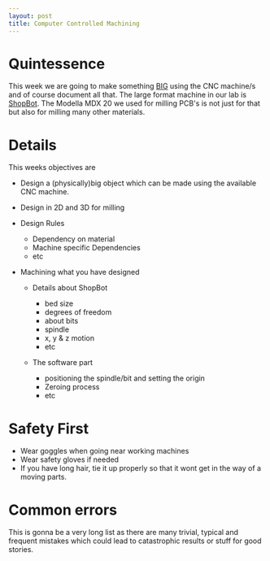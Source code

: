 ```yaml
---
layout: post
title: Computer Controlled Machining
---
```


Quintessence
===
This week we are going to make something [BIG](http://blog.ted.com/2008/07/15/digitally_fabbe/) using the CNC machine/s and of course document all that. The large format machine in our lab is [ShopBot](http://www.shopbottools.com/mProducts/prSalpha.htm). The Modella MDX 20 we used for milling PCB's is not just for that but also for milling many other materials.

Details
===

This weeks objectives are

+  Design a (physically)big object which can be made using the available CNC machine.
  - Design in 2D and 3D for milling
  - Design Rules

    * Dependency on material
    * Machine specific Dependencies
    * etc


+ Machining what you have designed

  - Details about ShopBot

    * bed size
    * degrees of freedom
    * about bits
    * spindle
    * x, y & z motion
    * etc

  - The software part

    * positioning the spindle/bit and setting the origin
    * Zeroing process
    * etc

Safety First
===

- Wear goggles when going near working machines
- Wear safety gloves if needed
- If you have long hair, tie it up properly so that it wont get in the way of a moving parts.

Common errors
===

This is gonna be a very long list as there are many trivial, typical and frequent mistakes which could lead to catastrophic results or stuff for good stories.
